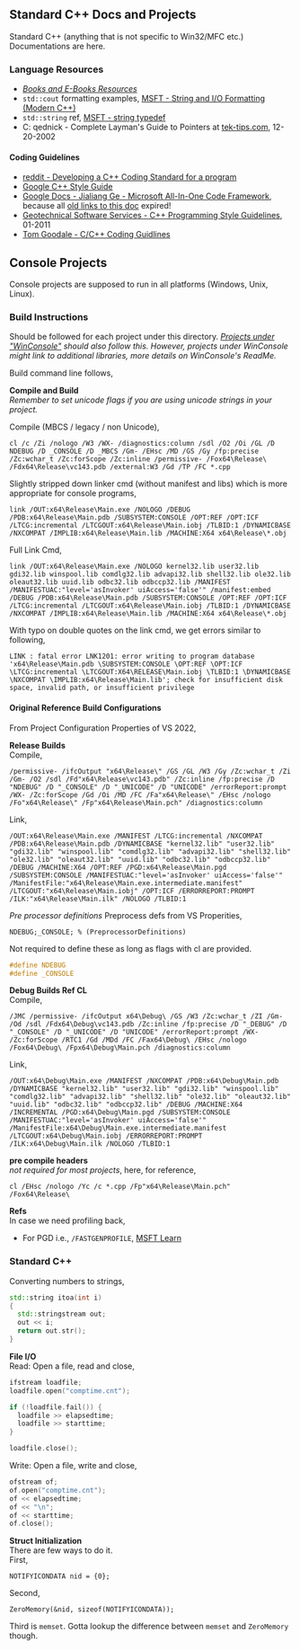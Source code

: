 ## Standard C++ Docs and Projects
Standard C++ (anything that is not specific to Win32/MFC etc.) Documentations are here.

### Language Resources
- *[Books and E-Books Resources](https://github.com/atiq-cs/cpp/blob/dev/Console/Books.md)*
- `std::cout` formatting examples, [MSFT - String and I/O Formatting \(Modern C++\)](https://learn.microsoft.com/en-us/cpp/text/string-and-i-o-formatting-modern-cpp)
- `std::string` ref, [MSFT - string typedef](https://learn.microsoft.com/en-us/cpp/standard-library/string-typedefs)
- C: qednick - Complete Layman's Guide to Pointers at [tek-tips.com](https://www.tek-tips.com/faqs.cfm?fid=2913), 12-20-2002

#### Coding Guidelines
- [reddit - Developing a C++ Coding Standard for a program](https://www.reddit.com/r/cpp/comments/62l68j)
- [Google C++ Style Guide](https://google.github.io/styleguide/cppguide.html)
- [Google Docs - Jialiang Ge - Microsoft All-In-One Code Framework](https://docs.google.com/document/d/1sg2G9EEp50mC5Ouu94kTkKEQxJ8K70p8/edit?usp=sharing&ouid=106507132518514033249&rtpof=true&sd=true), because all [old links to this doc](https://marketplace.visualstudio.com/items?itemName=JialiangGeMSFT.MicrosoftAll-In-OneCodeFramework) expired!
- [Geotechnical Software Services - C++ Programming Style Guidelines](https://geosoft.no/development/cppstyle.html), 01-2011
- [Tom Goodale - C/C++ Coding Guidlines](http://www.sourceformat.com/pdf/cpp-coding-standard-gridlab.pdf)

## Console Projects
Console projects are supposed to run in all platforms (Windows, Unix, Linux).

### Build Instructions
Should be followed for each project under this directory. *[Projects under "WinConsole"](https://github.com/atiq-cs/cpp/tree/dev/WinConsole) should also follow this. However, projects under WinConsole might link to additional libraries, more details on WinConsole's ReadMe.*

Build command line follows,

**Compile and Build**  
*Remember to set unicode flags if you are using unicode strings in your project.*  

Compile (MBCS / legacy / non Unicode),

    cl /c /Zi /nologo /W3 /WX- /diagnostics:column /sdl /O2 /Oi /GL /D NDEBUG /D _CONSOLE /D _MBCS /Gm- /EHsc /MD /GS /Gy /fp:precise /Zc:wchar_t /Zc:forScope /Zc:inline /permissive- /Fox64\Release\ /Fdx64\Release\vc143.pdb /external:W3 /Gd /TP /FC *.cpp

Slightly stripped down linker cmd (without manifest and libs) which is more appropriate for console programs,

    link /OUT:x64\Release\Main.exe /NOLOGO /DEBUG /PDB:x64\Release\Main.pdb /SUBSYSTEM:CONSOLE /OPT:REF /OPT:ICF /LTCG:incremental /LTCGOUT:x64\Release\Main.iobj /TLBID:1 /DYNAMICBASE /NXCOMPAT /IMPLIB:x64\Release\Main.lib /MACHINE:X64 x64\Release\*.obj

Full Link Cmd,

    link /OUT:x64\Release\Main.exe /NOLOGO kernel32.lib user32.lib gdi32.lib winspool.lib comdlg32.lib advapi32.lib shell32.lib ole32.lib oleaut32.lib uuid.lib odbc32.lib odbccp32.lib /MANIFEST /MANIFESTUAC:"level='asInvoker' uiAccess='false'" /manifest:embed /DEBUG /PDB:x64\Release\Main.pdb /SUBSYSTEM:CONSOLE /OPT:REF /OPT:ICF /LTCG:incremental /LTCGOUT:x64\Release\Main.iobj /TLBID:1 /DYNAMICBASE /NXCOMPAT /IMPLIB:x64\Release\Main.lib /MACHINE:X64 x64\Release\*.obj


With typo on double quotes on the link cmd, we get errors similar to following,

    LINK : fatal error LNK1201: error writing to program database 'x64\Release\Main.pdb \SUBSYSTEM:CONSOLE \OPT:REF \OPT:ICF \LTCG:incremental \LTCGOUT:X64\RELEASE\Main.iobj \TLBID:1 \DYNAMICBASE \NXCOMPAT \IMPLIB:x64\Release\Main.lib'; check for insufficient disk space, invalid path, or insufficient privilege


#### Original Reference Build Configurations
From Project Configuration Properties of VS 2022,

**Release Builds**  
Compile,

    /permissive- /ifcOutput "x64\Release\" /GS /GL /W3 /Gy /Zc:wchar_t /Zi /Gm- /O2 /sdl /Fd"x64\Release\vc143.pdb" /Zc:inline /fp:precise /D "NDEBUG" /D "_CONSOLE" /D "_UNICODE" /D "UNICODE" /errorReport:prompt /WX- /Zc:forScope /Gd /Oi /MD /FC /Fa"x64\Release\" /EHsc /nologo /Fo"x64\Release\" /Fp"x64\Release\Main.pch" /diagnostics:column

Link,

    /OUT:x64\Release\Main.exe /MANIFEST /LTCG:incremental /NXCOMPAT /PDB:x64\Release\Main.pdb /DYNAMICBASE "kernel32.lib" "user32.lib" "gdi32.lib" "winspool.lib" "comdlg32.lib" "advapi32.lib" "shell32.lib" "ole32.lib" "oleaut32.lib" "uuid.lib" "odbc32.lib" "odbccp32.lib" /DEBUG /MACHINE:X64 /OPT:REF /PGD:x64\Release\Main.pgd /SUBSYSTEM:CONSOLE /MANIFESTUAC:"level='asInvoker' uiAccess='false'" /ManifestFile:"x64\Release\Main.exe.intermediate.manifest" /LTCGOUT:"x64\Release\Main.iobj" /OPT:ICF /ERRORREPORT:PROMPT /ILK:"x64\Release\Main.ilk" /NOLOGO /TLBID:1


*Pre processor definitions*
Preprocess defs from VS Properities,

    NDEBUG;_CONSOLE; % (PreprocessorDefinitions)

Not required to define these as long as flags with cl are provided.

```cpp
#define NDEBUG
#define _CONSOLE
```

**Debug Builds Ref CL**  
Compile,

    /JMC /permissive- /ifcOutput x64\Debug\ /GS /W3 /Zc:wchar_t /ZI /Gm- /Od /sdl /Fdx64\Debug\vc143.pdb /Zc:inline /fp:precise /D "_DEBUG" /D "_CONSOLE" /D "_UNICODE" /D "UNICODE" /errorReport:prompt /WX- /Zc:forScope /RTC1 /Gd /MDd /FC /Fax64\Debug\ /EHsc /nologo /Fox64\Debug\ /Fpx64\Debug\Main.pch /diagnostics:column

Link,

    /OUT:x64\Debug\Main.exe /MANIFEST /NXCOMPAT /PDB:x64\Debug\Main.pdb /DYNAMICBASE "kernel32.lib" "user32.lib" "gdi32.lib" "winspool.lib" "comdlg32.lib" "advapi32.lib" "shell32.lib" "ole32.lib" "oleaut32.lib" "uuid.lib" "odbc32.lib" "odbccp32.lib" /DEBUG /MACHINE:X64 /INCREMENTAL /PGD:x64\Debug\Main.pgd /SUBSYSTEM:CONSOLE /MANIFESTUAC:"level='asInvoker' uiAccess='false'" /ManifestFile:x64\Debug\Main.exe.intermediate.manifest /LTCGOUT:x64\Debug\Main.iobj /ERRORREPORT:PROMPT /ILK:x64\Debug\Main.ilk /NOLOGO /TLBID:1 


**pre compile headers**  
*not required for most projects*, here, for reference,

    cl /EHsc /nologo /Yc /c *.cpp /Fp"x64\Release\Main.pch" /Fox64\Release\

**Refs**  
In case we need profiling back,
- For PGD i.e., `/FASTGENPROFILE`, [MSFT Learn](https://learn.microsoft.com/en-us/cpp/build/reference/pgd-specify-database-for-profile-guided-optimizations)


### Standard C++
Converting numbers to strings,

```cpp
std::string itoa(int i)
{
  std::stringstream out;
  out << i;
  return out.str();
}
```

**File I/O**  
Read: Open a file, read and close,

```cpp
ifstream loadfile;
loadfile.open("comptime.cnt");

if (!loadfile.fail()) {
  loadfile >> elapsedtime;
  loadfile >> starttime;
}

loadfile.close();
```

Write: Open a file, write and close,

```cpp
ofstream of;
of.open("comptime.cnt");
of << elapsedtime;
of << "\n";
of << starttime;
of.close();
```


**Struct Initialization**  
There are few ways to do it.  
First,

    NOTIFYICONDATA nid = {0};

Second,

    ZeroMemory(&nid, sizeof(NOTIFYICONDATA)); 

Third is `memset`. Gotta lookup the difference between `memset` and `ZeroMemory` though.

